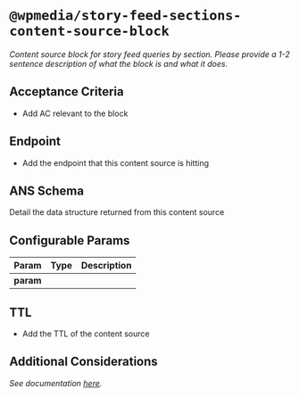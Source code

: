 # `@wpmedia/story-feed-sections-content-source-block`
_Content source block for story feed queries by section. Please provide a 1-2 sentence description of what the block is and what it does._

## Acceptance Criteria
- Add AC relevant to the block

## Endpoint
- Add the endpoint that this content source is hitting

## ANS Schema
Detail the data structure returned from this content source

## Configurable Params
| **Param** | **Type** | **Description** |
|---|---|---|
| **param** |  |  |

## TTL
- Add the TTL of the content source

## Additional Considerations
_See documentation [here](https://github.com/wapopartners/core-components/tree/dev/packages/content-source_story-feed_sections-v4)._
